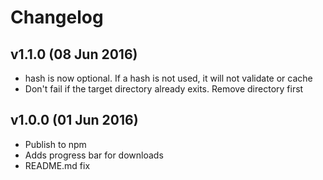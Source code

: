 # Changelog

## v1.1.0 (08 Jun 2016)
- hash is now optional. If a hash is not used, it will not validate or cache
- Don't fail if the target directory already exits. Remove directory first

## v1.0.0 (01 Jun 2016)
- Publish to npm
- Adds progress bar for downloads
- README.md fix
